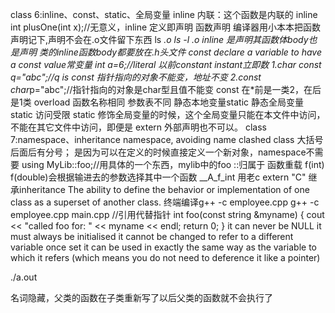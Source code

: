 class 6:inline、const、static、全局变量
inline 内联：这个函数是内联的
inline int plusOne(int x);//无意义，inline 定义即声明
函数声明 编译器用小本本把函数声明记下,声明不会在.o文件留下东西
ls *.o
ls -l *.o
inline 是声明其函数体body也是声明 类的inline函数body都要放在.h头文件
const declare a variable to have a const value常变量
int a=6;//literal   以前constant instant立即数
1.char* const q="abc";//q is const 指针指向的对象不能变，地址不变
2.const char*p="abc";//指针指向的对象是char型且值不能变
const 在*前是一类2，在后是1类
overload 函数名称相同 参数表不同
静态本地变量static 
静态全局变量static 访问受限 static 修饰全局变量的时候，这个全局变量只能在本文件中访问，不能在其它文件中访问，即便是 extern 外部声明也不可以。
class 7:namespace、inheritance
namespace, avoiding name clashed
class 大括号后面后有分号； 是因为可以在定义的时候直接定义一个新对象，namespace不需要
using MyLib::foo;//用具体的一个东西，mylib中的foo
::归属于
函数重载 f(int) f(double)会根据输进去的参数选择其中一个函数
__A_f_int
用老c extern "C"
继承inheritance The ability to define the behavior or implementation of one class as a superset of another class.
终端编译g++ -c employee.cpp
g++ -c employee.cpp main.cpp
//引用代替指针
int foo(const string &myname) {
  cout << "called foo for: " << myname << endl;
  return 0;
}
it can never be NULL
it must always be initialised
it cannot be changed to refer to a different variable once set
it can be used in exactly the same way as the variable to which it refers (which means you do not need to deference it like a pointer)

./a.out

名词隐藏，父类的函数在子类重新写了以后父类的函数就不会执行了